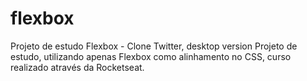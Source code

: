 # flexbox
Projeto de estudo Flexbox - Clone Twitter, desktop version
Projeto de estudo, utilizando apenas Flexbox como alinhamento no CSS, curso realizado através da Rocketseat.
